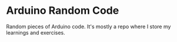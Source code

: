 # Arduino Random Code
Random pieces of Arduino code. It's mostly a repo where I store my learnings and exercises.
